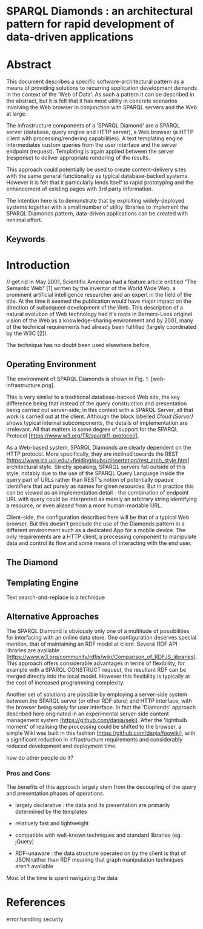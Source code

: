# SPARQL Diamonds : an architectural pattern for rapid development of data-driven applications

# Abstract

This document describes a specific software-architectural pattern as a means of providing solutions to recurring application development demands in the context of the 'Web of Data'. As such a pattern it can be described in the abstract, but it is felt that it has most utility in concrete scenarios involving the Web browser in conjunction with SPARQL servers and the Web at large. 

The infrastructure components of a 'SPARQL Diamond' are a SPARQL server (database, query engine and HTTP server), a Web browser (a HTTP client with processing/rendering capabilities). A text templating engine intermediates custom queries from the user interface and the server endpoint (request). Templating is again applied between the server (response) to deliver appropriate rendering of the results. 

This approach could potentially be used to create content-delivery sites with the same general functionality as typical database-backed systems. However it is felt that it particularly lends itself to rapid prototyping and the enhancement of existing pages with 3rd party information.     

The intention here is to demonstrate that by exploiting widely-deployed systems together with a small number of utility libraries to implement the SPARQL Diamonds pattern, data-driven applications can be created with minimal effort.  

## Keywords

# Introduction

// get rid
In May 2001, Scientific American had a feature article entitled "The Semantic Web" [1] written by the inventor of the World Wide Web, a prominent artificial intelligence researcher and an expert in the field of the title. At the time it seemed the publication would have major impact on the direction of subsequent development of the Web. This description of a natural evolution of Web technology had it's roots in Berners-Lees original vision of the Web as a knowledge-sharing environment and by 2001, many of the technical requirements had already been fulfilled (largely coordinated by the W3C [2]). 

The technique has no doubt been used elsewhere before, 

## Operating Environment

The environment of SPARQL Diamonds is shown in Fig. 1. [web-infrastructure.png]. 

This is very similar to a traditional database-backed Web site, the key difference being that instead of the query construction and presentation being carried out server-side, in this context with a SPARQL Server, all that work is carried out at the client. Although the block labelled *Cloud (Server)*  shows typical internal subcomponents, the details of implementation are irrelevant. All that matters is some degree of support for the SPARQL Protocol [https://www.w3.org/TR/sparql11-protocol/].  

As a Web-based system, SPARQL Diamonds are clearly dependent on the HTTP protocol. More specifically, they are inclined towards the REST [https://www.ics.uci.edu/~fielding/pubs/dissertation/rest_arch_style.htm] architectural style. Strictly speaking, SPARQL servers fall outside of this style, notably due to the use of the SPARQL Query Language inside the query part of URLs rather than REST's notion of potentially opaque identifiers that act purely as names for given resources. But in practice this can be viewed as an implementation detail - the combination of endpoint URL with query could be interpreted as merely an arbitrary string identifying a resource, or even aliased from a more human-readable URL.

Client-side, the configuration described here will be that of a typical Web browser. But this doesn't preclude the use of the Diamonds pattern in a different environment such as a dedicated App for a mobile device. The only requirements are a HTTP client, a processing component to manipulate data and control its flow and some means of interacting with the end user.  

## The Diamond

## Templating Engine

Text search-and-replace is a  technique 


## Alternative Approaches

The SPARQL Diamond is obviously only one of a multitude of possibilities for interfacing with an online data store. One configuration deserves special mention, that of maintaining an RDF model at client. Several RDF API libraries are available [https://www.w3.org/community/rdfjs/wiki/Comparison_of_RDFJS_libraries]. This approach offers considerable advantages in terms of flexibility, for example with a SPARQL CONSTRUCT request, the resultant RDF can be merged directly into the local model. However this flexibility is typically at the cost of increased programming complexity.  

Another set of solutions are possible by employing a server-side system between the SPARQL server (or other RDF store) and HTTP interface, with the browser being solely for user interface. In fact the 'Diamonds' approach described here originated in an experimental server-side content management system [https://github.com/danja/seki]. After the 'lightbulb moment' of realising the processing could be shifted to the browser, a simple Wiki was built in this fashion [https://github.com/danja/foowiki], with a significant reduction in infrastructure requirements and considerably reduced development and deployment time.


how do other people do it?

### Pros and Cons

The benefits of this approach largely stem from the decoupling of the query and presentation phases of operations. 

* largely declarative : the data and its presentation are primarily determined by the templates
* relatively fast and lightweight 
* compatible with well-known techniques and standard libraries (eg. jQuery)



* RDF-unaware : the data structure operated on by the client is that of JSON rather than RDF meaning that graph manipulation techniques aren't available 

Most of the time is spent navigating the data

# References


error handling
security

